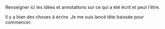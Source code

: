 Renseigner ici les idées et annotations sur ce qui a été écrit et peut l'être.

Il y a bien des choses à écrire.
Je me suis lancé tête baissée pour commencer.

